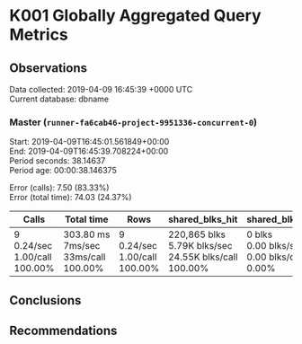 # K001 Globally Aggregated Query Metrics

## Observations ##
Data collected: 2019-04-09 16:45:39 +0000 UTC  
Current database: dbname  



### Master (`runner-fa6cab46-project-9951336-concurrent-0`) ###
Start: 2019-04-09T16:45:01.561849+00:00  
End: 2019-04-09T16:45:39.708224+00:00  
Period seconds: 38.14637  
Period age: 00:00:38.146375  

Error (calls): 7.50 (83.33%)  
Error (total time): 74.03 (24.37%)

Calls | Total&nbsp;time | Rows | shared_blks_hit | shared_blks_read | shared_blks_dirtied | shared_blks_written | blk_read_time | blk_write_time | kcache_reads | kcache_writes | kcache_user_time_ms | kcache_system_time 
-------|------------|------|-----------------|------------------|---------------------|---------------------|---------------|----------------|--------------|---------------|---------------------|--------------------
9<br/>0.24/sec<br/>1.00/call<br/>100.00% |303.80&nbsp;ms<br/>7ms/sec<br/>33ms/call<br/>100.00% |9<br/>0.24/sec<br/>1.00/call<br/>100.00% |220,865&nbsp;blks<br/>5.79K&nbsp;blks/sec<br/>24.55K&nbsp;blks/call<br/>100.00% |0&nbsp;blks<br/>0.00&nbsp;blks/sec<br/>0.00&nbsp;blks/call<br/>0.00% |0&nbsp;blks<br/>0.00&nbsp;blks/sec<br/>0.00&nbsp;blks/call<br/>0.00% |0&nbsp;blks<br/>0.00&nbsp;blks/sec<br/>0.00&nbsp;blks/call<br/>0.00% |0.00&nbsp;ms<br/>0s/sec<br/>0s/call<br/>0.00% |0.00&nbsp;ms<br/>0s/sec<br/>0s/call<br/>0.00% |0.00&nbsp;bytes<br/>0.00&nbsp;bytes/sec<br/>0.00&nbsp;bytes/call<br/>0.00% |0.00&nbsp;bytes<br/>0.00&nbsp;bytes/sec<br/>0.00&nbsp;bytes/call<br/>0.00% |0.00&nbsp;ms<br/>0s/sec<br/>0s/call<br/>0.00% |0.00&nbsp;ms<br/>0s/sec<br/>0s/call<br/>0.00%





## Conclusions ##


## Recommendations ##

